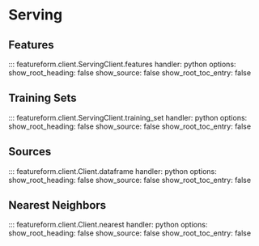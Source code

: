 # Serving

## Features
::: featureform.client.ServingClient.features
    handler: python
    options:
        show_root_heading: false
        show_source: false
        show_root_toc_entry: false

## Training Sets
::: featureform.client.ServingClient.training_set
    handler: python
    options:
        show_root_heading: false
        show_source: false
        show_root_toc_entry: false

## Sources
::: featureform.client.Client.dataframe
    handler: python
    options:
        show_root_heading: false
        show_source: false
        show_root_toc_entry: false

## Nearest Neighbors
::: featureform.client.Client.nearest
    handler: python
    options:
        show_root_heading: false
        show_source: false
        show_root_toc_entry: false